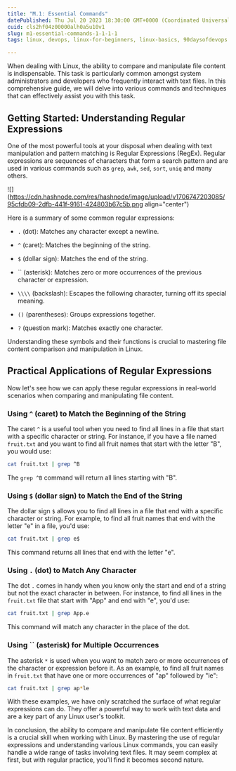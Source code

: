 ```yaml
---
title: "M.1: Essential Commands"
datePublished: Thu Jul 20 2023 18:30:00 GMT+0000 (Coordinated Universal Time)
cuid: cls2hf04z00000alh0a5u10v1
slug: m1-essential-commands-1-1-1-1
tags: linux, devops, linux-for-beginners, linux-basics, 90daysofdevops

---
```


When dealing with Linux, the ability to compare and manipulate file content is indispensable. This task is particularly common amongst system administrators and developers who frequently interact with text files. In this comprehensive guide, we will delve into various commands and techniques that can effectively assist you with this task.

## Getting Started: Understanding Regular Expressions

One of the most powerful tools at your disposal when dealing with text manipulation and pattern matching is Regular Expressions (RegEx). Regular expressions are sequences of characters that form a search pattern and are used in various commands such as `grep`, `awk`, `sed`, `sort`, `uniq` and many others.

![](https://cdn.hashnode.com/res/hashnode/image/upload/v1706747203085/95cfdb09-2dfb-441f-9161-424803b67c5b.png align="center")

Here is a summary of some common regular expressions:

* `.` (dot): Matches any character except a newline.
    
* `^` (caret): Matches the beginning of the string.
    
* `$` (dollar sign): Matches the end of the string.
    
* \`\` (asterisk): Matches zero or more occurrences of the previous character or expression.
    
* `\\\\` (backslash): Escapes the following character, turning off its special meaning.
    
* `()` (parentheses): Groups expressions together.
    
* `?` (question mark): Matches exactly one character.
    

Understanding these symbols and their functions is crucial to mastering file content comparison and manipulation in Linux.

## Practical Applications of Regular Expressions

Now let's see how we can apply these regular expressions in real-world scenarios when comparing and manipulating file content.

### Using `^` (caret) to Match the Beginning of the String

The caret `^` is a useful tool when you need to find all lines in a file that start with a specific character or string. For instance, if you have a file named `fruit.txt` and you want to find all fruit names that start with the letter "B", you would use:

```bash
cat fruit.txt | grep ^B
```

The `grep ^B` command will return all lines starting with "B".

### Using `$` (dollar sign) to Match the End of the String

The dollar sign `$` allows you to find all lines in a file that end with a specific character or string. For example, to find all fruit names that end with the letter "e" in a file, you'd use:

```bash
cat fruit.txt | grep e$
```

This command returns all lines that end with the letter "e".

### Using `.` (dot) to Match Any Character

The dot `.` comes in handy when you know only the start and end of a string but not the exact character in between. For instance, to find all lines in the `fruit.txt` file that start with "App" and end with "e", you'd use:

```bash
cat fruit.txt | grep App.e
```

This command will match any character in the place of the dot.

### Using \`\` (asterisk) for Multiple Occurrences

The asterisk `*` is used when you want to match zero or more occurrences of the character or expression before it. As an example, to find all fruit names in `fruit.txt` that have one or more occurrences of "ap" followed by "le":

```bash
cat fruit.txt | grep ap*le
```

With these examples, we have only scratched the surface of what regular expressions can do. They offer a powerful way to work with text data and are a key part of any Linux user's toolkit.

In conclusion, the ability to compare and manipulate file content efficiently is a crucial skill when working with Linux. By mastering the use of regular expressions and understanding various Linux commands, you can easily handle a wide range of tasks involving text files. It may seem complex at first, but with regular practice, you'll find it becomes second nature.